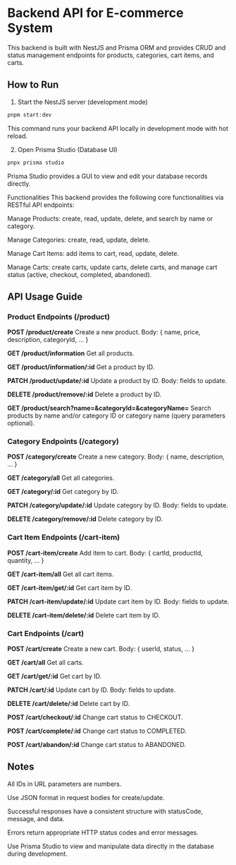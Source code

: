 # Backend API for E-commerce System
This backend is built with NestJS and Prisma ORM and provides CRUD and status management endpoints for products, categories, cart items, and carts.

## **How to Run**
1. Start the NestJS server (development mode)
```bash
pnpm start:dev
```

This command runs your backend API locally in development mode with hot reload.

2. Open Prisma Studio (Database UI)
```bash
pnpx prisma studio
```
Prisma Studio provides a GUI to view and edit your database records directly.

Functionalities
This backend provides the following core functionalities via RESTful API endpoints:

Manage Products: create, read, update, delete, and search by name or category.

Manage Categories: create, read, update, delete.

Manage Cart Items: add items to cart, read, update, delete.

Manage Carts: create carts, update carts, delete carts, and manage cart status (active, checkout, completed, abandoned).

## API Usage Guide
### Product Endpoints **(/product)**

**POST /product/create**
Create a new product.
Body: { name, price, description, categoryId, ... }

**GET /product/information**
Get all products.

**GET /product/information/:id**
Get a product by ID.

**PATCH /product/update/:id**
Update a product by ID.
Body: fields to update.

**DELETE /product/remove/:id**
Delete a product by ID.

**GET /product/search?name=&categoryId=&categoryName=**
Search products by name and/or category ID or category name (query parameters optional).

### Category Endpoints **(/category)**

**POST /category/create**
Create a new category.
Body: { name, description, ... }

**GET /category/all**
Get all categories.

**GET /category/:id**
Get category by ID.

**PATCH /category/update/:id**
Update category by ID.
Body: fields to update.

**DELETE /category/remove/:id**
Delete category by ID.

### Cart Item Endpoints **(/cart-item)**

**POST /cart-item/create**
Add item to cart.
Body: { cartId, productId, quantity, ... }

**GET /cart-item/all**
Get all cart items.

**GET /cart-item/get/:id**
Get cart item by ID.

**PATCH /cart-item/update/:id**
Update cart item by ID.
Body: fields to update.

**DELETE /cart-item/delete/:id**
Delete cart item by ID.

### Cart Endpoints **(/cart)**

**POST /cart/create**
Create a new cart.
Body: { userId, status, ... }

**GET /cart/all**
Get all carts.

**GET /cart/get/:id**
Get cart by ID.

**PATCH /cart/:id**
Update cart by ID.
Body: fields to update.

**DELETE /cart/delete/:id**
Delete cart by ID.

**POST /cart/checkout/:id**
Change cart status to CHECKOUT.

**POST /cart/complete/:id**
Change cart status to COMPLETED.

**POST /cart/abandon/:id**
Change cart status to ABANDONED.

## **Notes**
All IDs in URL parameters are numbers.

Use JSON format in request bodies for create/update.

Successful responses have a consistent structure with statusCode, message, and data.

Errors return appropriate HTTP status codes and error messages.

Use Prisma Studio to view and manipulate data directly in the database during development.

